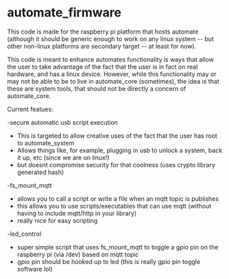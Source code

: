# automate_firmware

This code is made for the raspberry pi platform that hosts automate (although it should be generic enough to work on any linux system -- but other non-linux platforms are secondary target -- at least for now). 

This code is meant to enhance automates functionality is ways that allow the user to take advantage of the fact that the user is in fact on real hardware, and has a linux device.  However, while  this functionality may or may not be able to be to live in automate_core (sometimes), the idea is that these are system tools, that should not be directly a concern of automate_core.

Current featues:

-secure automatic usb script execution 
  - This is targeted to allow  creative uses of the fact that the user has root to automate_system
  - Allows things like, for example, plugging in usb to unlock a system, back it up, etc (since we are on linux!) 
  - but doesnt compromise security for that coolness (uses crypto library generated hash)


-fs_mount_mqtt
  - allows you to call a script or write a file when an mqtt topic is publishes
  - this allows you to use scripts/executables that can use mqtt (without having to include mqtt/http in your library)
  - really nice for easy scripting 
  
-led_control
  - super simple script that uses fs_mount_mqtt to toggle a gpio pin on the raspberry pi (via /dev) based on mqtt topic
  - gpio pin should be hooked up to led (this is really gpio pin toggle software lol)
